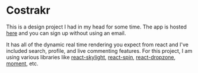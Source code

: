 # Costrakr

This is a design project I had in my head for some time. The app is hosted [here](http://www.costrakr.us) and you can sign up without using an email.

It has all of the dynamic real time rendering you expect from react and I've included search, profile, and live commenting features. For this project, I am using various libraries like [react-skylight](https://github.com/marcio/react-skylight), [react-spin](https://www.npmjs.com/package/react-spin), [react-dropzone](https://github.com/okonet/react-dropzone), [moment](http://momentjs.com/), etc.
